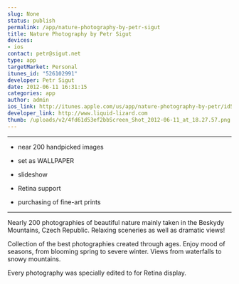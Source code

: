 ```yaml
--- 
slug: None
status: publish
permalink: /app/nature-photography-by-petr-sigut
title: Nature Photography by Petr Sigut
devices: 
- ios
contact: petr@sigut.net
type: app
targetMarket: Personal
itunes_id: "526102991"
developer: Petr Sigut
date: 2012-06-11 16:31:15
categories: app
author: admin
ios_link: http://itunes.apple.com/us/app/nature-photography-by-petr/id526102991?l=cs&ls=1%26mt=8
developer_link: http://www.liquid-lizard.com
thumb: /uploads/v2/4fd61d53ef2bbScreen_Shot_2012-06-11_at_18.27.57.png
---
```



****  

- near 200 handpicked images  

- set as WALLPAPER  

- slideshow  

- Retina support  

- purchasing of fine-art prints  

****  

  

Nearly 200 photographies of beautiful nature mainly taken in the Beskydy Mountains, Czech Republic. Relaxing sceneries as well as dramatic views!  

  

Collection of the best photographies created through ages. Enjoy mood of seasons, from blooming spring to severe winter. Views from waterfalls to snowy mountains.  

  

Every photography was specially edited to for Retina display.
